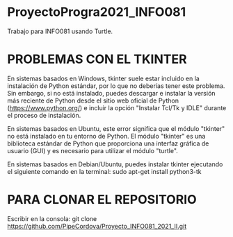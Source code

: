 # ProyectoProgra2021_INFO081
Trabajo para INFO081 usando Turtle.

 # PROBLEMAS CON EL TKINTER

En sistemas basados en Windows, tkinter suele estar incluido en la instalación de Python estándar, por lo que no deberías tener este problema. Sin embargo, si no está instalado, puedes descargar e instalar la versión más reciente de Python desde el sitio web oficial de Python (https://www.python.org/) e incluir la opción "Instalar Tcl/Tk y IDLE" durante el proceso de instalación.

En sistemas basados en Ubuntu, este error significa que el módulo "tkinter" no está instalado en tu entorno de Python. El módulo "tkinter" es una biblioteca estándar de Python que proporciona una interfaz gráfica de usuario (GUI) y es necesario para utilizar el módulo "turtle".

En sistemas basados en Debian/Ubuntu, puedes instalar tkinter ejecutando el siguiente comando en la terminal: sudo apt-get install python3-tk

# PARA CLONAR EL REPOSITORIO
Escribir en la consola: git clone https://github.com/PipeCordova/Proyecto_INFO081_2021_II.git

